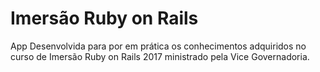 # Imersão Ruby on Rails

App Desenvolvida para por em prática os conhecimentos adquiridos no curso de Imersão Ruby on Rails 2017 ministrado 
pela Vice Governadoria.
